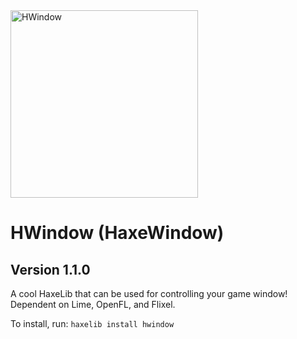 <img width="300" height="300" alt="HWindow" src="https://github.com/user-attachments/assets/5adbc38c-8add-4ff6-8944-03632f999b1d" />

# HWindow (HaxeWindow)
## Version 1.1.0


A cool HaxeLib that can be used for controlling your game window! Dependent on Lime, OpenFL, and Flixel.

To install, run:
`haxelib install hwindow`